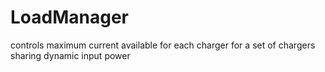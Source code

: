 # LoadManager
controls maximum current available for each charger for a set of chargers sharing dynamic input power
